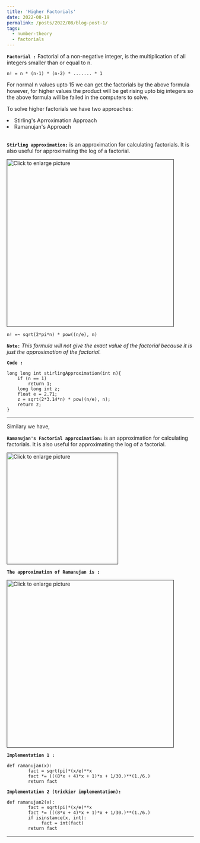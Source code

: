 ```yaml
---
title: 'Higher Factorials'
date: 2022-08-19
permalink: /posts/2022/08/blog-post-1/
tags:
  - number-theory
  - factorials
---
```


<!-- # <b>Higher Factorials</b> -->

<b>```Factorial :```</b> Factorial of a non-negative integer, is the multiplication of all integers smaller than or equal to n. <br>

```
n! = n * (n-1) * (n-2) * ....... * 1
```

For normal n values upto 15 we can get the factorials by the above formula however, for higher values the product will be get rising upto big integers so the above formula will be failed in the computers to solve. <br>

To solve higher factorials we have two approaches: 
<li> Stirling's Aprroximation Approach</li>
<li> Ramanujan's Approach</li>

<br>

<b>```Stirling approximation:```</b> is an approximation for calculating factorials. It is also useful for approximating the log of a factorial. <br>

<a href=""><img src="https://drive.google.com/uc?export=view&id=1rLtV-ofEm1kwNJYL8YH1OiG4bL0dV7pr" 
style="width: 450px; max-width: 100%; height: auto" title="Click to enlarge picture"></a>

```
n! =~ sqrt(2*pi*n) * pow((n/e), n) 
```

<b>```Note:```</b> <i>This formula will not give the exact value of the factorial because it is just the approximation of the factorial.</i>

<b>```Code :```</b>

```
long long int stirlingApproximation(int n){
    if (n == 1)
        return 1;
    long long int z;
    float e = 2.71;
    z = sqrt(2*3.14*n) * pow((n/e), n);
    return z;
}
```

<hr>

Similary we have, <br>

<b>```Ramanujan's Factorial approximation:```</b> is an approximation for calculating factorials. It is also useful for approximating the log of a factorial. <br>

<a href=""><img src="https://drive.google.com/uc?export=view&id=18PkPY3WnndbR3x4fUJbBTi0XF25QlEBp" 
style="width: 300px; max-width: 100%; height: auto" title="Click to enlarge picture"></a>

<b>```The approximation of Ramanujan is :```</b>

<a href=""><img src="https://drive.google.com/uc?export=view&id=1VIUA3AwT0TcJ2rOULcz4EQ2QmCK6sL2y" 
style="width: 450px; max-width: 100%; height: auto" title="Click to enlarge picture"></a>


<b>```Implementation 1 :```</b>

```
def ramanujan(x):
        fact = sqrt(pi)*(x/e)**x
        fact *= (((8*x + 4)*x + 1)*x + 1/30.)**(1./6.)
        return fact
```

<b>```Implementation 2 (trickier implementation):```</b>

```
def ramanujan2(x):
        fact = sqrt(pi)*(x/e)**x
        fact *= (((8*x + 4)*x + 1)*x + 1/30.)**(1./6.)
        if isinstance(x, int):
             fact = int(fact)
        return fact
```

<hr>